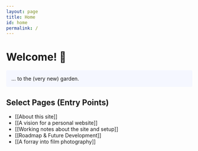 ```yaml
---
layout: page
title: Home
id: home
permalink: /
---
```


# Welcome! 🌱

<p style="padding: 1em 1em; background: #f5f7ff; border-radius: 4px;">
 ... to the (very new) garden.
</p>

## Select Pages (Entry Points)
- [[About this site]]
- [[A vision for a personal website]]
- [[Working notes about the site and setup]]
- [[Roadmap & Future Development]]
- [[A forray into film photography]]

<style>
  .wrapper {
    max-width: 46em;
  }
</style>
